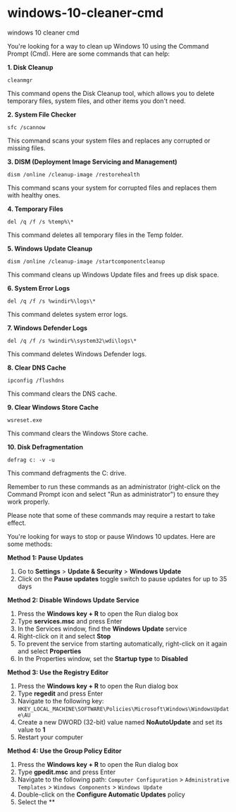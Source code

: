# windows-10-cleaner-cmd
windows 10 cleaner cmd

You're looking for a way to clean up Windows 10 using the Command Prompt (Cmd). Here are some commands that can help:

**1. Disk Cleanup**

`cleanmgr`

This command opens the Disk Cleanup tool, which allows you to delete temporary files, system files, and other items you don't need.

**2. System File Checker**

`sfc /scannow`

This command scans your system files and replaces any corrupted or missing files.

**3. DISM (Deployment Image Servicing and Management)**

`dism /online /cleanup-image /restorehealth`

This command scans your system for corrupted files and replaces them with healthy ones.

**4. Temporary Files**

`del /q /f /s %temp%\*`

This command deletes all temporary files in the Temp folder.

**5. Windows Update Cleanup**

`dism /online /cleanup-image /startcomponentcleanup`

This command cleans up Windows Update files and frees up disk space.

**6. System Error Logs**

`del /q /f /s %windir%\logs\*`

This command deletes system error logs.

**7. Windows Defender Logs**

`del /q /f /s %windir%\system32\wdi\logs\*`

This command deletes Windows Defender logs.

**8. Clear DNS Cache**

`ipconfig /flushdns`

This command clears the DNS cache.

**9. Clear Windows Store Cache**

`wsreset.exe`

This command clears the Windows Store cache.

**10. Disk Defragmentation**

`defrag c: -v -u`

This command defragments the C: drive.

Remember to run these commands as an administrator (right-click on the Command Prompt icon and select "Run as administrator") to ensure they work properly.

Please note that some of these commands may require a restart to take effect.



You're looking for ways to stop or pause Windows 10 updates. Here are some methods:

**Method 1: Pause Updates**

1. Go to **Settings** > **Update & Security** > **Windows Update**
2. Click on the **Pause updates** toggle switch to pause updates for up to 35 days

**Method 2: Disable Windows Update Service**

1. Press the **Windows key + R** to open the Run dialog box
2. Type **services.msc** and press Enter
3. In the Services window, find the **Windows Update** service
4. Right-click on it and select **Stop**
5. To prevent the service from starting automatically, right-click on it again and select **Properties**
6. In the Properties window, set the **Startup type** to **Disabled**

**Method 3: Use the Registry Editor**

1. Press the **Windows key + R** to open the Run dialog box
2. Type **regedit** and press Enter
3. Navigate to the following key: `HKEY_LOCAL_MACHINE\SOFTWARE\Policies\Microsoft\Windows\WindowsUpdate\AU`
4. Create a new DWORD (32-bit) value named **NoAutoUpdate** and set its value to **1**
5. Restart your computer

**Method 4: Use the Group Policy Editor**

1. Press the **Windows key + R** to open the Run dialog box
2. Type **gpedit.msc** and press Enter
3. Navigate to the following path: `Computer Configuration` > `Administrative Templates` > `Windows Components` > `Windows Update`
4. Double-click on the **Configure Automatic Updates** policy
5. Select the **
